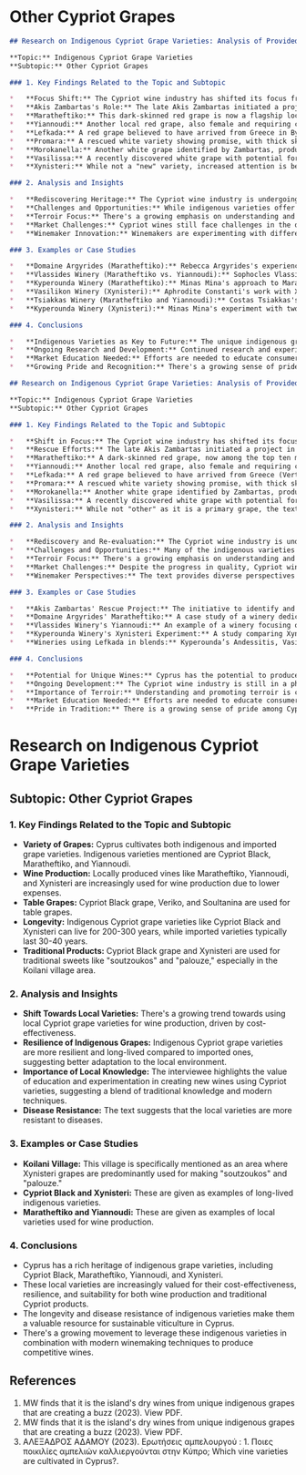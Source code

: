 # Other Cypriot Grapes

```markdown
## Research on Indigenous Cypriot Grape Varieties: Analysis of Provided Text

**Topic:** Indigenous Cypriot Grape Varieties
**Subtopic:** Other Cypriot Grapes

### 1. Key Findings Related to the Topic and Subtopic

*   **Focus Shift:** The Cypriot wine industry has shifted its focus from international grape varieties to indigenous varieties due to the island's unique phylloxera-free environment and old vineyards.
*   **Akis Zambartas's Role:** The late Akis Zambartas initiated a project in 1993 to rescue ancient Cypriot varieties, identifying 12 varieties, with 5 deemed to have quality potential: Lefkada, Maratheftiko, Yiannoudi, Promara, and Morokanella.
*   **Maratheftiko:** This dark-skinned red grape is now a flagship local variety, ranking among the top ten most-planted. However, it presents challenges due to its female-only nature, uneven ripening, and mixed plantings.
*   **Yiannoudi:** Another local red grape, also female and requiring cross-pollination, is gaining prominence. It is considered easier to work with than Maratheftiko by some winemakers.
*   **Lefkada:** A red grape believed to have arrived from Greece in Byzantine times, producing dark, robust, and tannic wines, often used in blends and rosés.
*   **Promara:** A rescued white variety showing promise, with thick skins and low yields, potentially producing complex and ageworthy white wines.
*   **Morokanella:** Another white grape identified by Zambartas, producing lightly perfumed wines with jasmine and peach notes.
*   **Vasilissa:** A recently discovered white grape with potential for quality and finesse, requiring careful handling due to its delicate aromas.
*   **Xynisteri:** While not a "new" variety, increased attention is being paid to its quality, especially when grown at higher elevations. Single-vineyard wines and terroir selections are becoming more common.

### 2. Analysis and Insights

*   **Rediscovering Heritage:** The Cypriot wine industry is undergoing a renaissance by embracing its indigenous grape varieties, moving away from reliance on international grapes.
*   **Challenges and Opportunities:** While indigenous varieties offer unique character, they often present viticultural challenges (e.g., pollination issues, uneven ripening). Overcoming these challenges is key to unlocking their full potential.
*   **Terroir Focus:** There's a growing emphasis on understanding and promoting terroir, particularly with Xynisteri, highlighting the impact of elevation, soil, and sun exposure on wine characteristics.
*   **Market Challenges:** Cypriot wines still face challenges in the domestic market, competing with cheaper imports and struggling to gain recognition in fine-dining establishments.
*   **Winemaker Innovation:** Winemakers are experimenting with different techniques (e.g., cold soak, skin contact, barrel aging) to optimize the expression of indigenous varieties.

### 3. Examples or Case Studies

*   **Domaine Argyrides (Maratheftiko):** Rebecca Argyrides's experience with Maratheftiko highlights the difficulties and rewards of working with this challenging grape.
*   **Vlassides Winery (Maratheftiko vs. Yiannoudi):** Sophocles Vlassides's preference for Yiannoudi over Maratheftiko illustrates the differing opinions on these varieties.
*   **Kyperounda Winery (Maratheftiko):** Minas Mina's approach to Maratheftiko, using a cold soak to mitigate harsh tannins, demonstrates innovative winemaking techniques.
*   **Vasilikon Winery (Xynisteri):** Aphrodite Constanti's work with Xynisteri and her efforts to establish PDOs for the variety showcase the commitment to quality and terroir expression.
*   **Tsiakkas Winery (Maratheftiko and Yiannoudi):** Costas Tsiakkas's comparison of Maratheftiko and Yiannoudi to film stars provides a memorable analogy for their distinct characters.
*   **Kyperounda Winery (Xynisteri):** Minas Mina's experiment with two Xynisteri parcels with different sun exposures demonstrates the impact of terroir on wine characteristics.

### 4. Conclusions

*   **Indigenous Varieties as Key to Future:** The unique indigenous grape varieties of Cyprus are crucial to the island's wine industry's future, offering a distinct identity and potential for high-quality wines.
*   **Ongoing Research and Development:** Continued research and experimentation are essential to fully understand and optimize the cultivation and vinification of these varieties.
*   **Market Education Needed:** Efforts are needed to educate consumers and the trade about the quality and unique character of Cypriot wines made from indigenous grapes.
*   **Growing Pride and Recognition:** There's a growing sense of pride among Cypriots in their traditional products, including wine, which bodes well for the future of the industry.
```

```markdown
## Research on Indigenous Cypriot Grape Varieties: Analysis of Provided Text

**Topic:** Indigenous Cypriot Grape Varieties
**Subtopic:** Other Cypriot Grapes

### 1. Key Findings Related to the Topic and Subtopic

*   **Shift in Focus:** The Cypriot wine industry has shifted its focus from international grape varieties to indigenous varieties due to the island's unique, phylloxera-free old vineyards.
*   **Rescue Efforts:** The late Akis Zambartas initiated a project in 1993 to rescue ancient Cypriot varieties, identifying 12, with 5 deemed to have quality potential: Lefkada, Maratheftiko, Yiannoudi, Promara, and Morokanella.
*   **Maratheftiko:** A dark-skinned red grape, now among the top ten most-planted varieties. It's known for being difficult to cultivate due to its female-only nature, uneven ripening, and mixed plantings.
*   **Yiannoudi:** Another local red grape, also female and requiring cross-pollination. Some winemakers find it easier to work with than Maratheftiko.
*   **Lefkada:** A red grape believed to have arrived from Greece (Vertzami) in Byzantine times. It produces dark, robust, tannic wines, often used in blends or rosés.
*   **Promara:** A rescued white variety showing promise, with thick skins, low yields, and potential for complex, ageworthy wines.
*   **Morokanella:** Another white grape identified by Zambartas, producing lightly perfumed wines with jasmine and peach notes.
*   **Vasilissa:** A recently discovered white grape with potential for quality and finesse, requiring careful handling due to its delicate aromas.
*   **Xynisteri:** While not "other" as it is a primary grape, the text highlights its importance and the increasing focus on quality and terroir expression, especially at higher elevations.

### 2. Analysis and Insights

*   **Rediscovery and Re-evaluation:** The Cypriot wine industry is undergoing a rediscovery and re-evaluation of its indigenous grape varieties. This is driven by a desire to create unique wines that reflect the island's terroir.
*   **Challenges and Opportunities:** Many of the indigenous varieties present viticultural challenges (e.g., Maratheftiko's pollination issues, Yiannoudi's fruit set). However, these challenges are also seen as opportunities to develop unique winemaking techniques and styles.
*   **Terroir Focus:** There's a growing emphasis on understanding and promoting terroir, particularly for Xynisteri, with single-vineyard wines and PDOs.
*   **Market Challenges:** Despite the progress in quality, Cypriot wines still face challenges in the market, including competition from cheaper imports and a perception of lower prestige compared to imported wines.
*   **Winemaker Perspectives:** The text provides diverse perspectives from winemakers on the challenges and potential of different grape varieties, highlighting the ongoing experimentation and learning within the industry.

### 3. Examples or Case Studies

*   **Akis Zambartas' Rescue Project:** The initiative to identify and propagate forgotten Cypriot grape varieties.
*   **Domaine Argyrides' Maratheftiko:** A case study of a winery dedicated to producing high-quality Maratheftiko, highlighting the meticulous vineyard management and winemaking techniques required.
*   **Vlassides Winery's Yiannoudi:** An example of a winery focusing on Yiannoudi as a flagship variety, using specific pruning and co-planting techniques to improve fruit set.
*   **Kyperounda Winery's Xynisteri Experiment:** A study comparing Xynisteri from east-facing and west-facing slopes, demonstrating the impact of sun exposure on wine characteristics.
*   **Wineries using Lefkada in blends:** Kyperounda’s Andessitis, Vasilikon’s Ayios Onoufrios and Zambartas Shiraz/Lefkada.

### 4. Conclusions

*   **Potential for Unique Wines:** Cyprus has the potential to produce unique, high-quality wines from its indigenous grape varieties.
*   **Ongoing Development:** The Cypriot wine industry is still in a phase of development and experimentation, with winemakers actively exploring the best ways to cultivate and vinify these varieties.
*   **Importance of Terroir:** Understanding and promoting terroir is crucial for the future success of Cypriot wines.
*   **Market Education Needed:** Efforts are needed to educate consumers and the trade about the quality and uniqueness of Cypriot wines.
*   **Pride in Tradition:** There is a growing sense of pride among Cypriots in their traditional products, including wine, which is contributing to the revitalization of the industry.
```

# Research on Indigenous Cypriot Grape Varieties

## Subtopic: Other Cypriot Grapes

### 1. Key Findings Related to the Topic and Subtopic

*   **Variety of Grapes:** Cyprus cultivates both indigenous and imported grape varieties. Indigenous varieties mentioned are Cypriot Black, Maratheftiko, and Yiannoudi.
*   **Wine Production:** Locally produced vines like Maratheftiko, Yiannoudi, and Xynisteri are increasingly used for wine production due to lower expenses.
*   **Table Grapes:** Cypriot Black grape, Veriko, and Soultanina are used for table grapes.
*   **Longevity:** Indigenous Cypriot grape varieties like Cypriot Black and Xynisteri can live for 200-300 years, while imported varieties typically last 30-40 years.
*   **Traditional Products:** Cypriot Black grape and Xynisteri are used for traditional sweets like "soutzoukos" and "palouze," especially in the Koilani village area.

### 2. Analysis and Insights

*   **Shift Towards Local Varieties:** There's a growing trend towards using local Cypriot grape varieties for wine production, driven by cost-effectiveness.
*   **Resilience of Indigenous Grapes:** Indigenous Cypriot grape varieties are more resilient and long-lived compared to imported ones, suggesting better adaptation to the local environment.
*   **Importance of Local Knowledge:** The interviewee highlights the value of education and experimentation in creating new wines using Cypriot varieties, suggesting a blend of traditional knowledge and modern techniques.
*   **Disease Resistance:** The text suggests that the local varieties are more resistant to diseases.

### 3. Examples or Case Studies

*   **Koilani Village:** This village is specifically mentioned as an area where Xynisteri grapes are predominantly used for making "soutzoukos" and "palouze."
*   **Cypriot Black and Xynisteri:** These are given as examples of long-lived indigenous varieties.
*   **Maratheftiko and Yiannoudi:** These are given as examples of local varieties used for wine production.

### 4. Conclusions

*   Cyprus has a rich heritage of indigenous grape varieties, including Cypriot Black, Maratheftiko, Yiannoudi, and Xynisteri.
*   These local varieties are increasingly valued for their cost-effectiveness, resilience, and suitability for both wine production and traditional Cypriot products.
*   The longevity and disease resistance of indigenous varieties make them a valuable resource for sustainable viticulture in Cyprus.
*   There's a growing movement to leverage these indigenous varieties in combination with modern winemaking techniques to produce competitive wines.


## References

1. MW finds that it is the
island's dry wines from unique indigenous grapes that are creating a buzz (2023). View PDF.
2. MW finds that it is the
island's dry wines from unique indigenous grapes that are creating a buzz (2023). View PDF.
3. ΑΛΕΞΑΔΡΟΣ ΑΔΑΜΟΥ (2023). Ερωτήσεις αμπελουργού :  1. Ποιες ποικιλίες αμπελιών καλλιεργούνται στην Κύπρο;        Which vine varieties are cultivated in Cyprus?.
